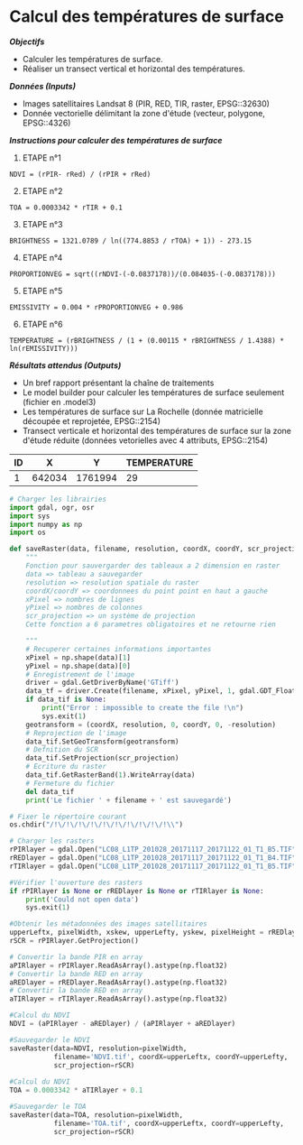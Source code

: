 # Calcul des températures de surface

***Objectifs***
- Calculer les températures de surface.
- Réaliser un transect vertical et horizontal des températures.

***Données (Inputs)***
- Images satellitaires Landsat 8 (PIR, RED, TIR, raster, EPSG::32630)
- Donnée vectorielle délimitant la zone d'étude (vecteur, polygone, EPSG::4326)

***Instructions pour calculer des températures de surface***
1. ETAPE n°1

```
NDVI = (rPIR- rRed) / (rPIR + rRed)
```

2. ETAPE n°2

```
TOA = 0.0003342 * rTIR + 0.1
```

3. ETAPE n°3

```
BRIGHTNESS = 1321.0789 / ln((774.8853 / rTOA) + 1)) - 273.15
```

4. ETAPE n°4

```
PROPORTIONVEG = sqrt((rNDVI-(-0.0837178))/(0.084035-(-0.0837178)))
```

5. ETAPE n°5

```
EMISSIVITY = 0.004 * rPROPORTIONVEG + 0.986
```

6. ETAPE n°6

```
TEMPERATURE = (rBRIGHTNESS / (1 + (0.00115 * rBRIGHTNESS / 1.4388) * ln(rEMISSIVITY)))
```

***Résultats attendus (Outputs)***
- Un bref rapport présentant la chaîne de traitements
- Le model builder pour calculer les températures de surface seulement (fichier en .model3)
- Les températures de surface sur La Rochelle (donnée matricielle découpée et reprojetée, EPSG::2154)
- Transect verticale et horizontal des températures de surface sur la zone d'étude réduite (données vetorielles avec 4 attributs, EPSG::2154)

| ID  | X      | Y       | TEMPERATURE    |
| --- | ------ | ------- | -------------- |
| 1   | 642034 | 1761994 |  29            |

```python
# Charger les librairies
import gdal, ogr, osr
import sys
import numpy as np
import os

def saveRaster(data, filename, resolution, coordX, coordY, scr_projection):
    """
    Fonction pour sauvergarder des tableaux a 2 dimension en raster
    data => tableau a sauvegarder
    resolution => resolution spatiale du raster
    coordX/coordY => coordonnees du point point en haut a gauche
    xPixel => nombres de lignes
    yPixel => nombres de colonnes
    scr_projection => un système de projection
    Cette fonction a 6 parametres obligatoires et ne retourne rien

    """
    # Recuperer certaines informations importantes
    xPixel = np.shape(data)[1]
    yPixel = np.shape(data)[0]
    # Enregistrement de l'image
    driver = gdal.GetDriverByName('GTiff')
    data_tf = driver.Create(filename, xPixel, yPixel, 1, gdal.GDT_Float32)
    if data_tif is None:
        print("Error : impossible to create the file !\n")
        sys.exit(1)
    geotransform = (coordX, resolution, 0, coordY, 0, -resolution)
    # Reprojection de l'image
    data_tif.SetGeoTransform(geotransform)
    # Defnition du SCR
    data_tif.SetProjection(scr_projection)
    # Ecriture du raster
    data_tif.GetRasterBand(1).WriteArray(data)
    # Fermeture du fichier
    del data_tif
    print('Le fichier ' + filename + ' est sauvegardé')

# Fixer le répertoire courant
os.chdir("/!\/!\/!\/!\/!\/!\/!\/!\/!\/!\\")

# Charger les rasters 
rPIRlayer = gdal.Open("LC08_L1TP_201028_20171117_20171122_01_T1_B5.TIF")
rREDlayer = gdal.Open("LC08_L1TP_201028_20171117_20171122_01_T1_B4.TIF")
rTIRlayer = gdal.Open("LC08_L1TP_201028_20171117_20171122_01_T1_B5.TIF")

#Vérifier l'ouverture des rasters
if rPIRlayer is None or rREDlayer is None or rTIRlayer is None:
    print('Could not open data')
    sys.exit(1)

#Obtenir les métadonnées des images satellitaires
upperLeftx, pixelWidth, xskew, upperLefty, yskew, pixelHeight = rREDlayer.GetGeoTransform()
rSCR = rPIRlayer.GetProjection()

# Convertir la bande PIR en array
aPIRlayer = rPIRlayer.ReadAsArray().astype(np.float32)
# Convertir la bande RED en array
aREDlayer = rREDlayer.ReadAsArray().astype(np.float32)
# Convertir la bande RED en array
aTIRlayer = rTIRlayer.ReadAsArray().astype(np.float32)

#Calcul du NDVI
NDVI = (aPIRlayer - aREDlayer) / (aPIRlayer + aREDlayer)

#Sauvegarder le NDVI
saveRaster(data=NDVI, resolution=pixelWidth,
           filename='NDVI.tif', coordX=upperLeftx, coordY=upperLefty,
           scr_projection=rSCR)
           
#Calcul du NDVI
TOA = 0.0003342 * aTIRlayer + 0.1

#Sauvegarder le TOA
saveRaster(data=TOA, resolution=pixelWidth,
           filename='TOA.tif', coordX=upperLeftx, coordY=upperLefty,
           scr_projection=rSCR)
```


